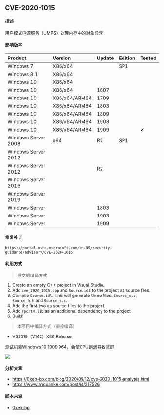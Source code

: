 ## CVE-2020-1015

#### 描述

用户模式电源服务（UMPS）处理内存中的对象异常

#### 影响版本

| Product             | Version       | Update | Edition | Tested             |
| :------------------ | :------------ | ------ | ------- | ------------------ |
| Windows 7 | X86/x64 |  | SP1 |  |
| Windows 8.1 | X86/x64 |  |  |  |
| Windows 10 | X86/x64 |  |  |  |
| Windows 10          | X86/x64 | 1607 |         |          |
| Windows 10          | X86/x64/ARM64 | 1709 |         |                    |
| Windows 10 | X86/x64/ARM64 | 1803 | | |
| Windows 10 | X86/x64/ARM64 | 1809 | | |
| Windows 10          | X86/x64/ARM64 | 1903   |         |                    |
| Windows 10          | X86/x64/ARM64 | 1909   |         | &#10004; |
| Windows Server 2008 | x64 | R2 | SP1 | |
| Windows Server 2012 |  |  | | |
| Windows Server 2012 |  | R2 | | |
| Windows Server 2016 |               |        |         |                    |
| Windows Server 2019 | | | | |
| Windows Server      |               | 1803   |         |                    |
| Windows Server      |               | 1903   |         |                    |
| Windows Server      |               | 1909 |         |                    |

#### 修复补丁

```
https://portal.msrc.microsoft.com/en-US/security-guidance/advisory/CVE-2020-1015
```

#### 利用方式

> 原文的编译方式

1. Create an empty C++ project in Visual Studio.
2. Add `cve_2020_1015.cpp` and `Source.idl` to the project as source files.
3. Compile `Source.idl`. This will generate three files: `Source_c.c`, `Source_h.h` and `Source_s.c`.
4. Add the first two as source files to the project.
5. Add `rpcrt4.lib` as an additional dependency to the project
6. Build!

> 本项目中编译方式（直接编译）

- VS2019（V142）X86 Release

测试机器Windows 10 1909 X64，会使CPU跑满导致蓝屏

![](https://raw.github.com/Ascotbe/Image/master/Kernelhub/CVE-2020-1015_win10_1909_x64_poc.gif)

#### 分析文章
- https://0xeb-bp.com/blog/2020/05/12/cve-2020-1015-analysis.html
- https://www.anquanke.com/post/id/217526

#### 脚本来源

- [0xeb-bp](https://github.com/0xeb-bp/cve-2020-1015)

